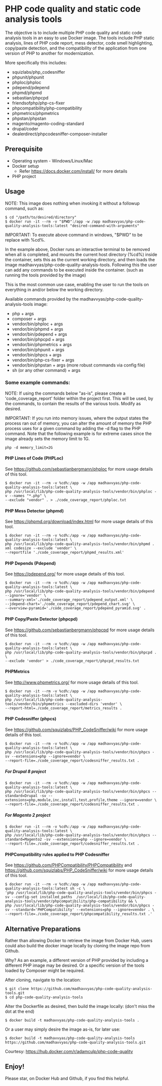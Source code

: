 # PHP code quality and static code analysis tools
The objective is to include multiple PHP code quality and static code analysis tools in an easy to use Docker image. The
tools include PHP static analysis, lines of PHP code report, mess detector, code smell highlighting,
copy/paste detection, and the compatibility of the application from one version of PHP to another for modernization.

More specifically this includes:

- squizlabs/php_codesniffer
- phpunit/phpunit
- phploc/phploc
- pdepend/pdepend
- phpmd/phpmd
- sebastian/phpcpd
- friendsofphp/php-cs-fixer
- phpcompatibility/php-compatibility
- phpmetrics/phpmetrics
- phpstan/phpstan
- magento/magento-coding-standard
- drupal/coder
- dealerdirect/phpcodesniffer-composer-installer

## Prerequisite

- Operating system - Windows/Linux/Mac
- Docker setup
    - Refer https://docs.docker.com/install/ for more details
- PHP project

## Usage

NOTE: This image does nothing when invoking it without a followup command, such as:

```
$ cd "/path/to/desired/directory"
$ docker run -it --rm -v "$PWD":/app -w /app madhavvyas/php-code-quality-analysis-tools:latest "desired-command-with-arguments"
```

IMPORTANT: To execute above command in windows, "$PWD" to be replace with %cd%.

In the example above, Docker runs an interactive terminal to be removed when all is completed, and mounts
the current host directory (%cd%) inside the container, sets this as the current working directory, and then
loads the image madhavvyas/php-code-quality-analysis-tools. Following this the user can add any commands to be executed inside
the container. (such as running the tools provided by the image)

This is the most common use case, enabling the user to run the tools on everything in and/or below the working
directory.

Available commands provided by the madhavvyas/php-code-quality-analysis-tools image:

* php + args
* composer + args
* vendor/bin/phploc + args
* vendor/bin/phpmd + args
* vendor/bin/pdepend + args
* vendor/bin/phpcpd + args
* vendor/bin/phpmetrics + args
* vendor/bin/phpunit + args
* vendor/bin/phpcs + args
* vendor/bin/php-cs-fixer + args
* vendor/bin/phpstan + args (more robust commands via config file)
* sh (or any other command) + args

### Some example commands:


NOTE: If using the commands below "as-is", please create a 'code_coverage_report' folder within the project first.
This will be used, by the commands, to contain the results of the various tools. Modify as desired.

IMPORTANT: If you run into memory issues, where the output states the process ran out of memory, you can alter the amount
of memory the PHP process uses for a given command by adding the -d flag to the PHP command.  Note that the following example
is for extreme cases since the image already sets the memory limit to 1G.

```
php -d memory_limit=2G
```

#### PHP Lines of Code (PHPLoc)

See https://github.com/sebastianbergmann/phploc for more usage details of this tool.

```
$ docker run -it --rm -v %cd%:/app -w /app madhavvyas/php-code-quality-analysis-tools:latest \
php /usr/local/lib/php-code-quality-analysis-tools/vendor/bin/phploc -v --names "*.php" \
--exclude "vendor" . > ./code_coverage_report/phploc.txt
```
#### PHP Mess Detector (phpmd)

See https://phpmd.org/download/index.html for more usage details of this tool.

```
$ docker run -it --rm -v %cd%:/app -w /app madhavvyas/php-code-quality-analysis-tools:latest \
php /usr/local/lib/php-code-quality-analysis-tools/vendor/bin/phpmd . xml codesize --exclude 'vendor' \
--reportfile './code_coverage_report/phpmd_results.xml'
```

#### PHP Depends (Pdepend)

See https://pdepend.org/ for more usage details of this tool.

```
$ docker run -it --rm -v %cd%:/app -w /app madhavvyas/php-code-quality-analysis-tools:latest \
php /usr/local/lib/php-code-quality-analysis-tools/vendor/bin/pdepend --ignore='vendor' \
--summary-xml='./code_coverage_report/pdepend_output.xml' \
--jdepend-chart='./code_coverage_report/pdepend_chart.svg' \
--overview-pyramid='./code_coverage_report/pdepend_pyramid.svg' .
```

#### PHP Copy/Paste Detector (phpcpd)

See https://github.com/sebastianbergmann/phpcpd for more usage details of this tool.

```
$ docker run -it --rm -v %cd%:/app -w /app madhavvyas/php-code-quality-analysis-tools:latest \
php /usr/local/lib/php-code-quality-analysis-tools/vendor/bin/phpcpd . \
--exclude 'vendor' > ./code_coverage_report/phpcpd_results.txt
```

#### PHPMetrics

See http://www.phpmetrics.org/ for more usage details of this tool.

```
$ docker run -it --rm -v %cd%:/app -w /app madhavvyas/php-code-quality-analysis-tools:latest \
php /usr/local/lib/php-code-quality-analysis-tools/vendor/bin/phpmetrics --excluded-dirs 'vendor' \
--report-html=./code_coverage_report/metrics_results .
```

#### PHP Codesniffer (phpcs)

See https://github.com/squizlabs/PHP_CodeSniffer/wiki for more usage details of this tool.

```
$ docker run -it --rm -v %cd%:/app -w /app madhavvyas/php-code-quality-analysis-tools:latest \
php /usr/local/lib/php-code-quality-analysis-tools/vendor/bin/phpcs -sv --extensions=php --ignore=vendor \
--report-file=./code_coverage_report/codesniffer_results.txt .
```

##### For Drupal 8 project
```
$ docker run -it --rm -v %cd%:/app -w /app madhavvyas/php-code-quality-analysis-tools:latest \
php /usr/local/lib/php-code-quality-analysis-tools/vendor/bin/phpcs --standard=Drupal -sv --extensions=php,module,inc,install,test,profile,theme --ignore=vendor \
--report-file=./code_coverage_report/codesniffer_results.txt .
```

##### For Magento 2 project
```
$ docker run -it --rm -v %cd%:/app -w /app madhavvyas/php-code-quality-analysis-tools:latest \
php /usr/local/lib/php-code-quality-analysis-tools/vendor/bin/phpcs --standard=Magento2 -sv --extensions=php --ignore=vendor \
--report-file=./code_coverage_report/codesniffer_results.txt .
```

#### PHPCompatibility rules applied to PHP Codesniffer

See https://github.com/PHPCompatibility/PHPCompatibility and https://github.com/squizlabs/PHP_CodeSniffer/wiki for more
usage details of this tool.

```
$ docker run -it --rm -v %cd%:/app -w /app madhavvyas/php-code-quality-analysis-tools:latest sh -c \
'php /usr/local/lib/php-code-quality-analysis-tools/vendor/bin/phpcs -sv --config-set installed_paths  /usr/local/lib/php-code-quality-analysis-tools/vendor/phpcompatibility/php-compatibility && \
php /usr/local/lib/php-code-quality-analysis-tools/vendor/bin/phpcs -sv --standard='PHPCompatibility' --extensions=php --ignore=vendor . \
--report-file=./code_coverage_report/phpcompatibility_results.txt .'
```

## Alternative Preparations

Rather than allowing Docker to retrieve the image from Docker Hub, users could also build the docker image locally
by cloning the image repo from Github.

Why? As an example, a different version of PHP provided by including a different PHP image may be desired. Or a
specific version of the tools loaded by Composer might be required.

After cloning, navigate to the location:

```
$ git clone https://github.com/madhavvyas/php-code-quality-analysis-tools.git
$ cd php-code-quality-analysis-tools
```

Alter the Dockerfile as desired, then build the image locally: (don't miss the dot at the end)

```
$ docker build -t madhavvyas/php-code-quality-analysis-tools .
```

Or a user may simply desire the image as-is, for later use:

```
$ docker build -t madhavvyas/php-code-quality-analysis-tools https://github.com/madhavvyas/php-code-quality-analysis-tools.git
```


Courtesy: https://hub.docker.com/r/adamculp/php-code-quality

## Enjoy!

Please star, on Docker Hub and Github, if you find this helpful.

